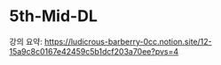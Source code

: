 # 5th-Mid-DL
강의 요약: https://ludicrous-barberry-0cc.notion.site/12-15a9c8c0167e42459c5b1dcf203a70ee?pvs=4
